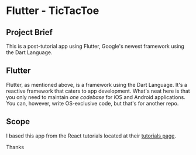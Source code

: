 # Flutter - TicTacToe

## Project Brief
This is a post-tutorial app using Flutter, Google's newest framework using the Dart Language.

## Flutter
Flutter, as mentioned above, is a framework using the Dart Language. It's a reactive framework that caters to app development. What's neat here is that you only need to maintain *one codebase* for iOS and Android applications. You can, however, write OS-exclusive code, but that's for another repo.

## Scope
I based this app from the React tutorials located at their [tutorials page](https://reactjs.org/tutorial/tutorial.html).

Thanks
